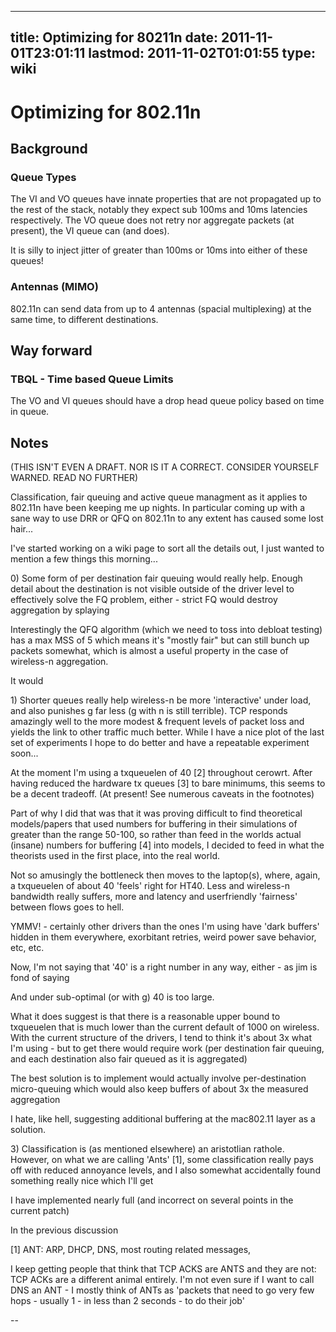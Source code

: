 
---
title: Optimizing for 80211n
date: 2011-11-01T23:01:11
lastmod: 2011-11-02T01:01:55
type: wiki
---
Optimizing for 802.11n
======================

Background
----------

### Queue Types

The VI and VO queues have innate properties that are not propagated up
to the rest of the stack, notably they expect sub 100ms and 10ms
latencies respectively. The VO queue does not retry nor aggregate
packets (at present), the VI queue can (and does).

It is silly to inject jitter of greater than 100ms or 10ms into either
of these queues!

### Antennas (MIMO)

802.11n can send data from up to 4 antennas (spacial multiplexing) at
the same time, to different destinations.

Way forward
-----------

### TBQL - Time based Queue Limits

The VO and VI queues should have a drop head queue policy based on time
in queue.

Notes
-----

(THIS ISN'T EVEN A DRAFT. NOR IS IT A CORRECT. CONSIDER YOURSELF WARNED.
READ NO FURTHER)

Classification, fair queuing and active queue managment as it applies to
802.11n have been keeping me up nights. In particular coming up with a
sane way to use DRR or QFQ on 802.11n to any extent has caused some lost
hair...

I've started working on a wiki page to sort all the details out, I just
wanted to mention a few things this morning...

0\) Some form of per destination fair queuing would really help. Enough
detail about the destination is not visible outside of the driver level
to effectively solve the FQ problem, either - strict FQ would destroy
aggregation by splaying

Interestingly the QFQ algorithm (which we need to toss into debloat
testing) has a max MSS of 5 which means it's "mostly fair" but can still
bunch up packets somewhat, which is almost a useful property in the case
of wireless-n aggregation.

It would

1\) Shorter queues really help wireless-n be more 'interactive' under
load, and also punishes g far less (g with n is still terrible). TCP
responds amazingly well to the more modest & frequent levels of packet
loss and yields the link to other traffic much better. While I have a
nice plot of the last set of experiments I hope to do better and have a
repeatable experiment soon...

At the moment I'm using a txqueuelen of 40 \[2\] throughout cerowrt.
After having reduced the hardware tx queues \[3\] to bare minimums, this
seems to be a decent tradeoff. (At present! See numerous caveats in the
footnotes)

Part of why I did that was that it was proving difficult to find
theoretical models/papers that used numbers for buffering in their
simulations of greater than the range 50-100, so rather than feed in the
worlds actual (insane) numbers for buffering \[4\] into models, I
decided to feed in what the theorists used in the first place, into the
real world.

Not so amusingly the bottleneck then moves to the laptop(s), where,
again, a txqueuelen of about 40 'feels' right for HT40. Less and
wireless-n bandwidth really suffers, more and latency and userfriendly
'fairness' between flows goes to hell.

YMMV! - certainly other drivers than the ones I'm using have 'dark
buffers' hidden in them everywhere, exorbitant retries, weird power save
behavior, etc, etc.

Now, I'm not saying that '40' is a right number in any way, either - as
jim is fond of saying

And under sub-optimal (or with g) 40 is too large.

What it does suggest is that there is a reasonable upper bound to
txqueuelen that is much lower than the current default of 1000 on
wireless. With the current structure of the drivers, I tend to think
it's about 3x what I'm using - but to get there would require work (per
destination fair queuing, and each destination also fair queued as it is
aggregated)

The best solution is to implement would actually involve per-destination
micro-queuing which would also keep buffers of about 3x the measured
aggregation

I hate, like hell, suggesting additional buffering at the mac802.11
layer as a solution.

3\) Classification is (as mentioned elsewhere) an aristotlian rathole.
However, on what we are calling 'Ants' \[1\], some classification really
pays off with reduced annoyance levels, and I also somewhat accidentally
found something really nice which I'll get

I have implemented nearly full (and incorrect on several points in the
current patch)

In the previous discussion

\[1\] ANT: ARP, DHCP, DNS, most routing related messages,

I keep getting people that think that TCP ACKS are ANTS and they are
not: TCP ACKs are a different animal entirely. I'm not even sure if I
want to call DNS an ANT - I mostly think of ANTs as 'packets that need
to go very few hops - usually 1 - in less than 2 seconds - to do their
job'

--
